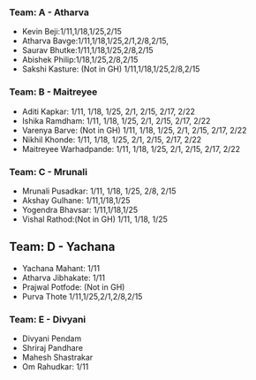 ### Team: A - Atharva
- Kevin Beji:1/11,1/18,1/25,2/15
- Atharva Bavge:1/11,1/18,1/25,2/1,2/8,2/15,
- Saurav Bhutke:1/11,1/18,1/25,2/8,2/15
- Abishek Philip:1/18,1/25,2/8,2/15
- Sakshi Kasture: (Not in GH) 1/11,1/18,1/25,2/8,2/15

### Team: B - Maitreyee
- Aditi Kapkar: 1/11, 1/18, 1/25, 2/1, 2/15, 2/17, 2/22
- Ishika Ramdham: 1/11, 1/18, 1/25, 2/1, 2/15, 2/17, 2/22
- Varenya Barve: (Not in GH) 1/11, 1/18, 1/25, 2/1, 2/15, 2/17, 2/22
- Nikhil Khonde: 1/11, 1/18, 1/25, 2/1, 2/15, 2/17, 2/22
- Maitreyee Warhadpande: 1/11, 1/18, 1/25, 2/1, 2/15, 2/17, 2/22

### Team: C - Mrunali
- Mrunali Pusadkar: 1/11, 1/18, 1/25, 2/8, 2/15
- Akshay Gulhane: 1/11,1/18,1/25
- Yogendra Bhavsar: 1/11,1/18,1/25
- Vishal Rathod:(Not in GH)  1/11, 1/18, 1/25 

## Team: D - Yachana
- Yachana Mahant: 1/11
- Atharva Jibhakate: 1/11
- Prajwal Potfode: (Not in GH)
- Purva Thote 1/11,1/25,2/1,2/8,2/15

### Team: E - Divyani
- Divyani Pendam
- Shriraj Pandhare
- Mahesh Shastrakar
- Om Rahudkar: 1/11
